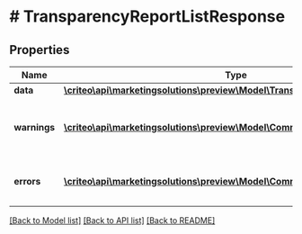 # # TransparencyReportListResponse

## Properties

Name | Type | Description | Notes
------------ | ------------- | ------------- | -------------
**data** | [**\criteo\api\marketingsolutions\preview\Model\TransparencyReportResource[]**](TransparencyReportResource.md) |  | [optional]
**warnings** | [**\criteo\api\marketingsolutions\preview\Model\CommonProblem[]**](CommonProblem.md) | Warnings that occured during this call. | [optional] [readonly]
**errors** | [**\criteo\api\marketingsolutions\preview\Model\CommonProblem[]**](CommonProblem.md) | Errors that occured during this call. | [optional] [readonly]

[[Back to Model list]](../../README.md#models) [[Back to API list]](../../README.md#endpoints) [[Back to README]](../../README.md)

